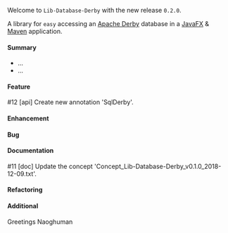 Welcome to `Lib-Database-Derby` with the new release `0.2.0`.

A library for `easy` accessing an [Apache Derby] database in a [JavaFX] &amp; [Maven] application.



#### Summary
* ...
* ...



#### Feature
#12 [api] Create new annotation 'SqlDerby'.



#### Enhancement



#### Bug



#### Documentation
#11 [doc] Update the concept 'Concept_Lib-Database-Derby_v0.1.0_2018-12-09.txt'.



#### Refactoring



#### Additional



Greetings
Naoghuman



[//]: # (Issues which will be integrated in this release)



[//]: # (Links)
[Apache Derby]:http://db.apache.org/derby/
[JavaFX]:http://docs.oracle.com/javase/8/javase-clienttechnologies.htm
[Maven]:http://maven.apache.org/
